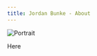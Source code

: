 ```yaml
---
title: Jordan Bunke - About
---
```


<!-- TODO -->

<img src="{{ site.baseurl }}/assets/img/portrait.png" alt="Portrait" class="portrait">

Here
